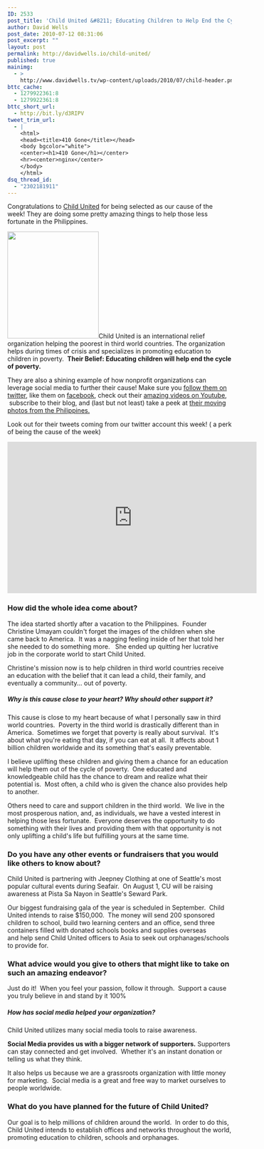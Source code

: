 ```yaml
---
ID: 2533
post_title: 'Child United &#8211; Educating Children to Help End the Cycle of Poverty'
author: David Wells
post_date: 2010-07-12 08:31:06
post_excerpt: ""
layout: post
permalink: http://davidwells.io/child-united/
published: true
mainimg:
  - >
    http://www.davidwells.tv/wp-content/uploads/2010/07/child-header.png
bttc_cache:
  - 1279922361:8
  - 1279922361:8
bttc_short_url:
  - http://bit.ly/d3RIPV
tweet_trim_url:
  - |
    <html>
    <head><title>410 Gone</title></head>
    <body bgcolor="white">
    <center><h1>410 Gone</h1></center>
    <hr><center>nginx</center>
    </body>
    </html>
dsq_thread_id:
  - "2302181911"
---
```

Congratulations to <a href="http://www.childunited.org/">Child United</a> for being selected as our cause of the week! They are doing some pretty amazing things to help those less fortunate in the Philippines.

<a href="http://www.davidwells.tv/wp-content/uploads/2010/07/child-united1.png"><img class="alignright size-medium wp-image-2537" title="child-united" src="http://www.davidwells.tv/wp-content/uploads/2010/07/child-united-256x300.png" alt="" width="205" height="240" /></a>Child United is an international relief organization helping the poorest in third world countries. The organization helps during times of crisis and specializes in promoting education to children in poverty.  <strong>Their Belief: Educating children will help end the cycle of poverty.</strong>

They are also a shining example of how nonprofit organizations can leverage social media to further their cause! Make sure you <a href="http://twitter.com/childunited">follow them on twitter</a>, like them on <a href="http://www.facebook.com/pages/Child-United/68317086853">facebook</a>, check out their <a href="http://www.youtube.com/childuniteddotorg">amazing videos on Youtube</a>,  subscribe to their blog, and (last but not least) take a peek at <a href="http://www.flickr.com/photos/childunited">their moving photos from the Philippines.</a>

Look out for their tweets coming from our twitter account this week! ( a perk of being the cause of the week)

<object classid="clsid:d27cdb6e-ae6d-11cf-96b8-444553540000" width="560" height="340" codebase="http://download.macromedia.com/pub/shockwave/cabs/flash/swflash.cab#version=6,0,40,0"><param name="allowFullScreen" value="true" /><param name="allowscriptaccess" value="always" /><param name="src" value="http://www.youtube.com/v/uM-gjnRofwk&amp;hl=en_US&amp;fs=1" /><param name="allowfullscreen" value="true" /><embed type="application/x-shockwave-flash" width="560" height="340" src="http://www.youtube.com/v/uM-gjnRofwk&amp;hl=en_US&amp;fs=1" allowscriptaccess="always" allowfullscreen="true"></embed></object>
<!--more-->
<h3>How did the whole idea come about?</h3>
The idea started shortly after a vacation to the Philippines.  Founder Christine Umayam couldn't forget the images of the children when she came back to America.  It was a nagging feeling inside of her that told her she needed to do something more.   She ended up quitting her lucrative job in the corporate world to start Child United.

Christine's mission now is to help children in third world countries receive an education with the belief that it can lead a child, their family, and eventually a community... out of poverty.
<h5>Why is this cause close to your heart? Why should other support it?</h5>
<strong> </strong>

This cause is close to my heart because of what I personally saw in third world countries.  Poverty in the third world is drastically different than in America.  Sometimes we forget that poverty is really about survival.  It's about what you're eating that day, if you can eat at all.  It affects about 1 billion children worldwide and its something that's easily preventable.

I believe uplifting these children and giving them a chance for an education will help them out of the cycle of poverty.  One educated and knowledgeable child has the chance to dream and realize what their potential is.  Most often, a child who is given the chance also provides help to another.

Others need to care and support children in the third world.  We live in the most prosperous nation, and, as individuals, we have a vested interest in helping those less fortunate.  Everyone deserves the opportunity to do something with their lives and providing them with that opportunity is not only uplifting a child's life but fulfilling yours at the same time.
<h3>Do you have any other events or fundraisers that you would like others to know about?</h3>
<strong><strong> </strong></strong>

Child United is partnering with Jeepney Clothing at one of Seattle's most popular cultural events during Seafair.  On August 1, CU will be raising awareness at Pista Sa Nayon in Seattle's Seward Park.

Our biggest fundraising gala of the year is scheduled in September.  Child United intends to raise $150,000.  The money will send 200 sponsored children to school, build two learning centers and an office, send three containers filled with donated schools books and supplies overseas and help send Child United officers to Asia to seek out orphanages/schools to provide for.
<h3>What advice would you give to others that might like to take on such an amazing endeavor?</h3>
<strong><strong><strong> </strong></strong></strong>

Just do it!  When you feel your passion, follow it through.  Support a cause you truly believe in and stand by it 100%
<h5>How has social media helped your organization?</h5>
<strong><strong><strong> </strong></strong></strong>

Child United utilizes many social media tools to raise awareness.

<strong>Social Media provides us with a bigger network of supporters.</strong> Supporters can stay connected and get involved.  Whether it's an instant donation or telling us what they think.

It also helps us because we are a grassroots organization with little money for marketing.  Social media is a great and free way to market ourselves to people worldwide.
<h3>What do you have planned for the future of Child United?</h3>
Our goal is to help millions of children around the world.  In order to do this, Child United intends to establish offices and networks throughout the world, promoting education to children, schools and orphanages.